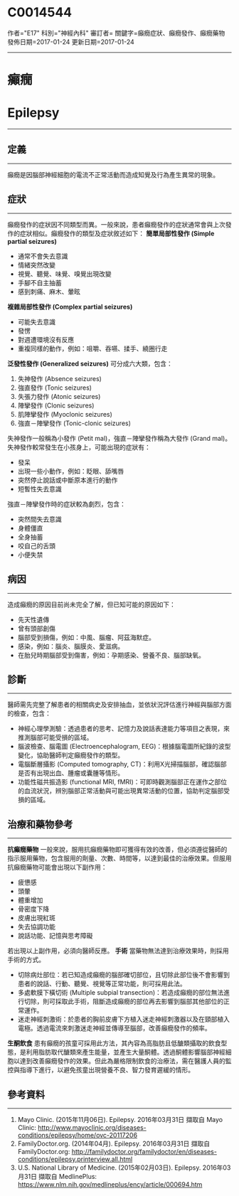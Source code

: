 # C0014544
作者="E17"
科別="神經內科"
審訂者=
關鍵字=癲癇症狀、癲癇發作、癲癇藥物
發佈日期=2017-01-24
更新日期=2017-01-24

----------
# 癲癇
# Epilepsy
----------
## 定義
----------

癲癇是因腦部神經細胞的電流不正常活動而造成知覺及行為產生異常的現象。 

## 症狀
----------

癲癇發作的症狀因不同類型而異。一般來說，患者癲癇發作的症狀通常會與上次發作的症狀相似。癲癇發作的類型及症狀敘述如下：
**簡單局部性發作 (Simple partial seizures)**

- 通常不會失去意識
- 情緒突然改變
- 視覺、聽覺、味覺、嗅覺出現改變
- 手腳不自主抽蓄
- 感到刺痛、麻木、暈眩

**複雜局部性發作 (Complex partial seizures)**

- 可能失去意識
- 發愣
- 對週遭環境沒有反應
- 重複同樣的動作，例如：咀嚼、吞嚥、揉手、繞圈行走

**泛發性發作 (Generalized seizures)**
可分成六大類，包含：

1. 失神發作 (Absence seizures)
2. 強直發作 (Tonic seizures)
3. 失張力發作 (Atonic seizures)
4. 陣攣發作 (Clonic seizures)
5. 肌陣攣發作 (Myoclonic seizures)
6. 強直－陣攣發作 (Tonic-clonic seizures)

失神發作一般稱為小發作 (Petit mal)，強直－陣攣發作稱為大發作 (Grand mal)。失神發作較常發生在小孩身上，可能出現的症狀有：

- 發呆
- 出現一些小動作，例如：眨眼、舔嘴唇
- 突然停止說話或中斷原本進行的動作
- 短暫性失去意識

強直－陣攣發作時的症狀較為劇烈，包含：

- 突然間失去意識
- 身體僵直
- 全身抽蓄
- 咬自己的舌頭
- 小便失禁 
## 病因
----------

造成癲癇的原因目前尚未完全了解，但已知可能的原因如下：

- 先天性遺傳
- 曾有頭部創傷
- 腦部受到損傷，例如：中風、腦瘤、阿茲海默症。
- 感染，例如：腦炎、腦膜炎、愛滋病。
- 在胎兒時期腦部受到傷害，例如：孕期感染、營養不良、腦部缺氧。
## 診斷
----------

醫師需先完整了解患者的相關病史及安排抽血，並依狀況評估進行神經與腦部方面的檢查，包含：

- 神經心理學測驗：透過患者的思考、記憶力及說話表達能力等項目之表現，來推測腦部可能受損的區域。
- 腦波檢查、腦電圖 (Electroencephalogram, EEG)：根據腦電圖所紀錄的波型變化，協助醫師判定癲癇發作的類型。
- 電腦斷層攝影 (Computed tomography, CT)：利用X光掃描腦部，確認腦部是否有出現出血、腫瘤或囊腫等情形。
- 功能性磁共振造影 (functional MRI, fMRI)：可即時觀測腦部正在運作之部位的血流狀況，辨別腦部正常活動與可能出現異常活動的位置，協助判定腦部受損的區域。
## 治療和藥物參考
----------

**抗癲癇藥物**
一般來說，服用抗癲癇藥物即可獲得有效的改善，但必須遵從醫師的指示服用藥物，包含服用的劑量、次數、時間等，以達到最佳的治療效果。但服用抗癲癇藥物可能會出現以下副作用：

- 疲憊感
- 頭暈
- 體重增加
- 骨密度下降
- 皮膚出現紅斑
- 失去協調功能
- 說話功能、記憶與思考障礙

若出現以上副作用，必須向醫師反應。
**手術**
當藥物無法達到治療效果時，則採用手術的方式。

- 切除病灶部位：若已知造成癲癇的腦部確切部位，且切除此部位後不會影響到患者的說話、行動、聽覺、視覺等正常功能，則可採用此法。
- 多處軟膜下橫切術 (Multiple subpial transection)：若造成癲癇的部位無法進行切除，則可採取此手術，阻斷造成癲癇的部位再去影響到腦部其他部位的正常運作。
- 迷走神經刺激術：於患者的胸前皮膚下方植入迷走神經刺激器以及在頸部植入電極。透過電流來刺激迷走神經並傳導至腦部，改善癲癇發作的頻率。

**生酮飲食**
患有癲癇的孩童可採用此方法，其內容為高脂肪且低醣類攝取的飲食型態，是利用脂肪取代醣類來產生能量，並產生大量酮體。透過酮體影響腦部神經細胞以達到改善癲癇發作的效果。但此為嚴格限制飲食的治療法，需在醫護人員的監控與指導下進行，以避免孩童出現營養不良、智力發育遲緩的情形。

## 參考資料
----------
1. Mayo Clinic. (2015年11月06日). Epilepsy. 2016年03月31日 擷取自 Mayo Clinic: 
  http://www.mayoclinic.org/diseases-conditions/epilepsy/home/ovc-20117206
2. FamilyDoctor.org. (2014年04月). Epilepsy. 2016年03月31日 擷取自 FamilyDoctor.org: 
  http://familydoctor.org/familydoctor/en/diseases-conditions/epilepsy.printerview.all.html
3. U.S. National Library of Medicine. (2015年02月03日). Epilepsy. 2016年03月31日 擷取自 MedlinePlus: 
  https://www.nlm.nih.gov/medlineplus/ency/article/000694.htm

